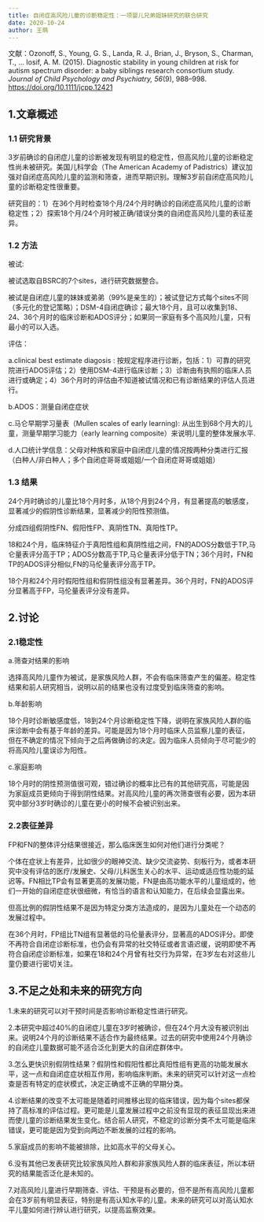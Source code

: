 ```yaml
---
title: 自闭症高风险儿童的诊断稳定性：一项婴儿兄弟姐妹研究的联合研究
date: 2020-10-24
author: 王萌
---
```


文献：Ozonoff, S., Young, G. S., Landa, R. J., Brian, J., Bryson, S., Charman, T., … Iosif, A. M. (2015). Diagnostic stability in young children at risk for autism spectrum disorder: a baby siblings research consortium study. *Journal of Child Psychology and Psychiatry, 56*(9), 988–998. https://doi.org/10.1111/jcpp.12421 

## 1.文章概述

### 1.1 研究背景

3岁前确诊的自闭症儿童的诊断被发现有明显的稳定性，但高风险儿童的诊断稳定性尚未被研究。美国儿科学会（The American Academy of Padistrics）建议加强对自闭症高风险儿童的监测和筛查，进而早期识别。理解3岁前自闭症高风险儿童的诊断稳定性很重要。

研究目的：1）在36个月时检查18个月/24个月时确诊的自闭症高风险儿童的诊断稳定性；2）探索18个月/24个月时被正确/错误分类的自闭症高风险儿童的表征差异。

### 1.2 方法

被试:

被试选取自BSRC的7个sites，进行研究数据整合。

被试是自闭症儿童的妹妹或弟弟（99%是亲生的）；被试登记方式每个sites不同（多元化的登记策略）；DSM-4自闭症确诊；最大18个月，且可以收集到18、24、36个月时的临床诊断和ADOS评分；如果同一家庭有多个高风险儿童，只有最小的可以入选。

评估：

a.clinical best estimate diagosis : 按规定程序进行诊断，包括：1）可靠的研究院进行ADOS评估；2）使用DSM-4进行临床诊断；3）诊断由有执照的临床人员进行或确定；4）36个月时的评估由不知道被试情况和已有诊断结果的评估人员进行。

b.ADOS：测量自闭症症状

c.马仑早期学习量表（Mullen scales of early learning): 从出生到68个月大的儿童，测量早期学习能力（early learning composite）来说明儿童的整体发展水平.

d.人口统计学信息：父母对种族和家庭中自闭症儿童的情况按两种分类进行汇报（白种人/非白种人；多个自闭症哥哥或姐姐/一个自闭症哥哥或姐姐）

### 1.3 结果

24个月时确诊的儿童比18个月时多，从18个月到24个月，有显著提高的敏感度，显著减少的假阴性诊断结果，显著减少的阳性预测值。

分成四组假阴性FN、假阳性FP、真阴性TN、真阳性TP。

18和24个月，临床特征介于真阳性组和真阴性组之间，FN的ADOS分数低于TP,马仑量表评分高于TP；ADOS分数高于TP,马仑量表评分低于TN；36个月时，FN和TP的ADOS评分相似,FN的马伦量表评分高于TP。

18个月和24个月时假阳性组和假阴性组没有显著差异。36个月时，FN的ADOS评分显著高于FP，马伦量表评分没有差异。

## 2.讨论

### 2.1稳定性

a.筛查对结果的影响

选择高风险儿童作为被试，是家族风险人群，不会有临床筛查产生的偏差。稳定性结果和前人研究相当，说明以前的结果也没有过度受到临床筛查的影响。

b.年龄影响

18个月时诊断敏感度低，18到24个月诊断稳定性下降，说明在家族风险人群的临床诊断中会有基于年龄的差异。可能是因为18个月时临床人员监察儿童的表征，但在不确定的情况下倾向于之后再做确诊的决定。因为临床人员倾向于尽可能少的将高风险儿童误诊为阳性。

c.家庭影响

18个月时的阴性预测值很可观，错过确诊的概率比已有的其他研究高，可能是因为家庭成员更倾向于得到阴性结果。对高风险儿童的再次筛查很有必要，因为本研究中部分3岁时确诊的儿童在更小的时候不会被识别出来。

### 2.2表征差异

FP和FN的整体评分结果很接近，那么临床医生如何对他们进行分类呢？

个体在症状上有差异，比如很少的眼神交流、缺少交流姿势、刻板行为，或者本研究中没有评估的医疗/发展史、父母/儿科医生关心的水平、运动或适应性功能的延迟等。FN相比TP会有显著更高的发展功能，FN是由高功能水平的儿童组成的，他们一开始的自闭症症状很细微，有恰当的语言和认知能力，在后续会显露出来。

但高比例的假阴性结果不是因为特定分类方法造成的，是因为儿童处在一个动态的发展过程中。

在36个月时，FP组比TN组有显著低的马伦量表评分，显著高的ADOS评分。即使不再符合自闭症诊断标准，也仍会有异常的社交特征或者言语迟缓，说明即使不再符合自闭症诊断标准，如果在18和24个月曾有社交行为异常，在3岁左右对这些儿童仍要进行密切关注。

## 3.不足之处和未来的研究方向

1.未来的研究可以对干预时间是否影响诊断稳定性进行研究。

2.本研究中超过40%的自闭症儿童在3岁时被确诊，但在24个月大没有被识别出来。说明24个月的诊断结果不适合作为最终结果。过去的研究中使用24个月确诊的自闭症儿童数据可能不适合泛化到更大的自闭症群体中。

3.怎么更快识别假阴性结果？假阴性和假阳性都比真阳性组有更高的功能发展水平，这一点和自闭症症状相互作用，影响临床判断。未来的研究可以针对这一点检查是否有特定的症状模式，决定正确或不正确的早期分类。

4.诊断结果的改变不太可能是随着时间推移出现的临床错误，因为每个sites都保持了高标准的评估过程。更可能是儿童发展过程中之前没有显现的表征显现出来进而使儿童的诊断结果发生变化。结合前人研究，不稳定的诊断分类不太可能是临床错误，更可能是因为受到向两边不断发展的过程的影响。

5.家庭成员的影响不能被排除，比如高水平的父母关心。

6.没有其他已发表研究比较家族风险人群和非家族风险人群的临床表征，所以本研究的结果能否泛化是未知的。

7.对高风险儿童进行早期筛查、评估、干预是有必要的，但不是所有高风险儿童都会在3岁前有明显表征，特别是有高认知水平的儿童。未来的研究可以对高认知水平儿童如何进行辨认进行研究，以提高监察效果。

